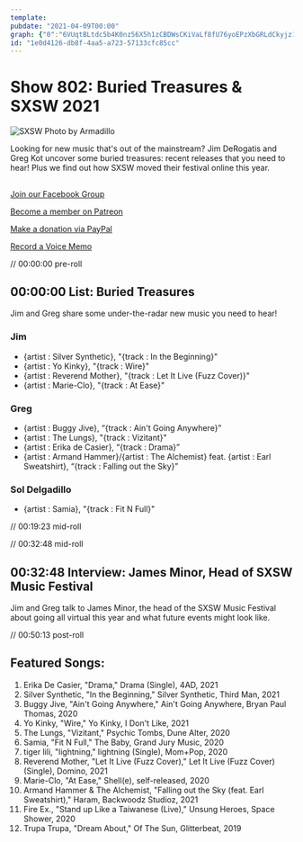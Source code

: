 ```yaml
---
template: 
pubdate: "2021-04-09T00:00"
graph: {"0":"6VUqtBLtdc5b4K0nz56X5h1zCBDWsCKiVaLf8fU76yoEPzXbGRLdCkyjz1TMKrlC0OY2bQFPGAZbJ98bBIcN9bJ98bbJ98bsXuNkfCdDHudPG7"}
id: "1e0d4126-db8f-4aa5-a723-57133cfc85cc"
---
```






# Show 802: Buried Treasures & SXSW 2021

![SXSW Photo by Armadillo](https://static.soundopinions.org/images/2021/sxsw.jpeg)

Looking for new music that's out of the mainstream? Jim DeRogatis and Greg Kot uncover some buried treasures: recent releases that you need to hear! Plus we find out how SXSW moved their festival online this year. 



## 

[Join our Facebook Group](https://bit.ly/3rozD7u)

[Become a member on Patreon](https://www.patreon.com/soundopinions)

[Make a donation via PayPal](https://bit.ly/36zIhZK) 

[Record a Voice Memo](https://bit.ly/2PaahgL)

// 00:00:00 pre-roll



## 00:00:00 List: Buried Treasures

Jim and Greg share some under-the-radar new music you need to hear!


### Jim

- {artist : Silver Synthetic}, "{track : In the Beginning}"
- {artist : Yo Kinky}, "{track : Wire}"
- {artist : Reverend Mother}, "{track : Let It Live (Fuzz Cover)}"
- {artist : Marie-Clo}, "{track : At Ease}"


### Greg

- {artist : Buggy Jive}, “{track : Ain't Going Anywhere}”
- {artist : The Lungs}, "{track : Vizitant}"
- {artist : Erika de Casier}, “{track : Drama}”
- {artist : Armand Hammer}/{artist : The Alchemist} feat. {artist : Earl Sweatshirt}, “{track : Falling out the Sky}”


### Sol Delgadillo

- {artist : Samia}, "{track : Fit N Full}"

// 00:19:23 mid-roll

// 00:32:48 mid-roll



## 00:32:48 Interview: James Minor, Head of SXSW Music Festival

Jim and Greg talk to James Minor, the head of the SXSW Music Festival about going all virtual this year and what future events might look like.

// 00:50:13 post-roll



## Featured Songs:

1. Erika De Casier, "Drama," Drama (Single), 4AD, 2021
2. Silver Synthetic, "In the Beginning," Silver Synthetic, Third Man, 2021
3. Buggy Jive, "Ain't Going Anywhere," Ain't Going Anywhere, Bryan Paul Thomas, 2020
4. Yo Kinky, "Wire," Yo Kinky, I Don't Like, 2021
5. The Lungs, "Vizitant," Psychic Tombs, Dune Alter, 2020
6. Samia, "Fit N Full," The Baby, Grand Jury Music, 2020
7. tiger lili, "lightning," lightning (Single), Mom+Pop, 2020
8. Reverend Mother, "Let It Live (Fuzz Cover)," Let It Live (Fuzz Cover) (Single), Domino, 2021
9. Marie-Clo, "At Ease," Shell(e), self-released, 2020
10. Armand Hammer & The Alchemist, "Falling out the Sky (feat. Earl Sweatshirt)," Haram, Backwoodz Studioz, 2021
11. Fire Ex., "Stand up Like a Taiwanese (Live)," Unsung Heroes, Space Shower, 2020
12. Trupa Trupa, "Dream About," Of The Sun, Glitterbeat, 2019